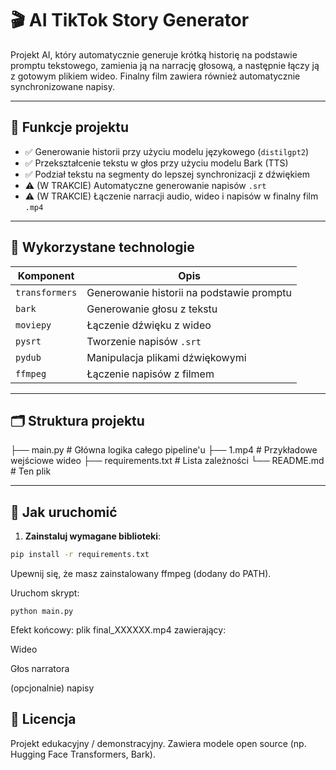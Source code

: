# 🎬 AI TikTok Story Generator

Projekt AI, który automatycznie generuje krótką historię na podstawie promptu tekstowego, zamienia ją na narrację głosową, a następnie łączy ją z gotowym plikiem wideo. Finalny film zawiera również automatycznie synchronizowane napisy.

---

## 📌 Funkcje projektu

- ✅ Generowanie historii przy użyciu modelu językowego (`distilgpt2`)
- ✅ Przekształcenie tekstu w głos przy użyciu modelu Bark (TTS)
- ✅ Podział tekstu na segmenty do lepszej synchronizacji z dźwiękiem
- ⚠️ (W TRAKCIE) Automatyczne generowanie napisów `.srt`
- ⚠️ (W TRAKCIE) Łączenie narracji audio, wideo i napisów w finalny film `.mp4`

---

## 🧠 Wykorzystane technologie

| Komponent | Opis |
|----------|------|
| `transformers` | Generowanie historii na podstawie promptu |
| `bark` | Generowanie głosu z tekstu |
| `moviepy` | Łączenie dźwięku z wideo |
| `pysrt` | Tworzenie napisów `.srt` |
| `pydub` | Manipulacja plikami dźwiękowymi |
| `ffmpeg` | Łączenie napisów z filmem |

---

## 🗂️ Struktura projektu

├── main.py # Główna logika całego pipeline'u
├── 1.mp4 # Przykładowe wejściowe wideo
├── requirements.txt # Lista zależności
└── README.md # Ten plik

---

## 🚀 Jak uruchomić

1. **Zainstaluj wymagane biblioteki**:
```bash
pip install -r requirements.txt
```

Upewnij się, że masz zainstalowany ffmpeg (dodany do PATH).

Uruchom skrypt:
```
python main.py
```

Efekt końcowy: plik final_XXXXXX.mp4 zawierający:

Wideo

Głos narratora

(opcjonalnie) napisy

## 📄 Licencja
Projekt edukacyjny / demonstracyjny. Zawiera modele open source (np. Hugging Face Transformers, Bark).

